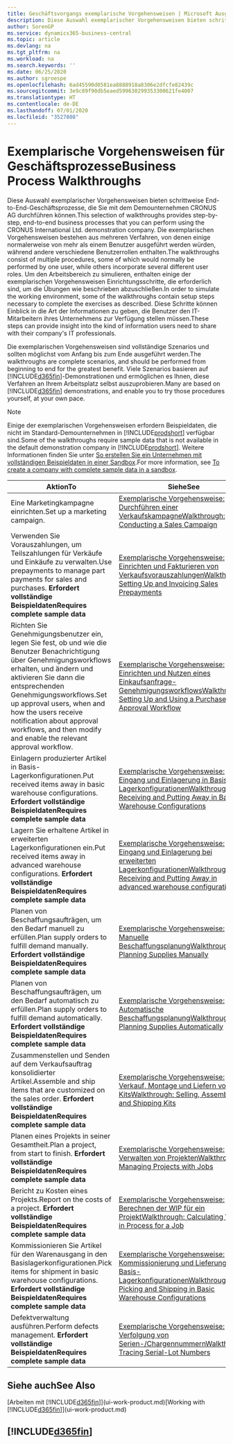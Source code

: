 ```yaml
---
title: Geschäftsvorgangs exemplarische Vorgehensweisen | Microsoft Ausgleich.
description: Diese Auswahl exemplarischer Vorgehensweisen bieten schrittweise End-to-End-Geschäftsprozesse, die Sie mit dem Demounternehmen CRONUS AG durchführen können. Die exemplarischen Vorgehensweisen bestehen aus mehreren Verfahren, von denen einige normalerweise von mehr als einem Benutzer ausgeführt werden würden, während andere verschiedene Benutzerrollen enthalten. Um den Arbeitsbereich zu simulieren, enthalten einige der exemplarischen Vorgehensweisen Einrichtungsschritte, die erforderlich sind, um die Übungen wie beschrieben abzuschließen. Diese Schritte können Einblick in die Art der Informationen zu geben, die Benutzer den IT-Mitarbeitern ihres Unternehmens zur Verfügung stellen müssen.
author: SorenGP
ms.service: dynamics365-business-central
ms.topic: article
ms.devlang: na
ms.tgt_pltfrm: na
ms.workload: na
ms.search.keywords: ''
ms.date: 06/25/2020
ms.author: sgroespe
ms.openlocfilehash: 6ad45590d0581ea8888918a8306e2dfcfe82439c
ms.sourcegitcommit: 3e9c89f90db5eaed599630299353300621fe4007
ms.translationtype: HT
ms.contentlocale: de-DE
ms.lasthandoff: 07/01/2020
ms.locfileid: "3527808"
---
```

# <a name="business-process-walkthroughs"></a><span data-ttu-id="0b1a0-106">Exemplarische Vorgehensweisen für Geschäftsprozesse</span><span class="sxs-lookup"><span data-stu-id="0b1a0-106">Business Process Walkthroughs</span></span>

<span data-ttu-id="0b1a0-107">Diese Auswahl exemplarischer Vorgehensweisen bieten schrittweise End-to-End-Geschäftsprozesse, die Sie mit dem Demounternehmen CRONUS AG durchführen können.</span><span class="sxs-lookup"><span data-stu-id="0b1a0-107">This selection of walkthroughs provides step-by-step, end-to-end business processes that you can perform using the CRONUS International Ltd. demonstration company.</span></span> <span data-ttu-id="0b1a0-108">Die exemplarischen Vorgehensweisen bestehen aus mehreren Verfahren, von denen einige normalerweise von mehr als einem Benutzer ausgeführt werden würden, während andere verschiedene Benutzerrollen enthalten.</span><span class="sxs-lookup"><span data-stu-id="0b1a0-108">The walkthroughs consist of multiple procedures, some of which would normally be performed by one user, while others incorporate several different user roles.</span></span> <span data-ttu-id="0b1a0-109">Um den Arbeitsbereich zu simulieren, enthalten einige der exemplarischen Vorgehensweisen Einrichtungsschritte, die erforderlich sind, um die Übungen wie beschrieben abzuschließen.</span><span class="sxs-lookup"><span data-stu-id="0b1a0-109">In order to simulate the working environment, some of the walkthroughs contain setup steps necessary to complete the exercises as described.</span></span> <span data-ttu-id="0b1a0-110">Diese Schritte können Einblick in die Art der Informationen zu geben, die Benutzer den IT-Mitarbeitern ihres Unternehmens zur Verfügung stellen müssen.</span><span class="sxs-lookup"><span data-stu-id="0b1a0-110">These steps can provide insight into the kind of information users need to share with their company's IT professionals.</span></span>  

 <span data-ttu-id="0b1a0-111">Die exemplarischen Vorgehensweisen sind vollständige Szenarios und sollten möglichst vom Anfang bis zum Ende ausgeführt werden.</span><span class="sxs-lookup"><span data-stu-id="0b1a0-111">The walkthroughs are complete scenarios, and should be performed from beginning to end for the greatest benefit.</span></span> <span data-ttu-id="0b1a0-112">Viele Szenarios basieren auf [!INCLUDE[d365fin](includes/d365fin_md.md)]-Demonstrationen und ermöglichen es Ihnen, diese Verfahren an Ihrem Arbeitsplatz selbst auszuprobieren.</span><span class="sxs-lookup"><span data-stu-id="0b1a0-112">Many are based on [!INCLUDE[d365fin](includes/d365fin_md.md)] demonstrations, and enable you to try those procedures yourself, at your own pace.</span></span>  

> [!NOTE]
> <span data-ttu-id="0b1a0-113">Einige der exemplarischen Vorgehensweisen erfordern Beispieldaten, die nicht im Standard-Demounternehmen in [!INCLUDE[prodshort](includes/prodshort.md)] verfügbar sind.</span><span class="sxs-lookup"><span data-stu-id="0b1a0-113">Some of the walkthroughs require sample data that is not available in the default demonstration company in [!INCLUDE[prodshort](includes/prodshort.md)].</span></span> <span data-ttu-id="0b1a0-114">Weitere Informationen finden Sie unter [So erstellen Sie ein Unternehmen mit vollständigen Beispieldaten in einer Sandbox](across-how-create-sandbox-environment.md#to-create-a-company-with-complete-sample-data-in-a-sandbox).</span><span class="sxs-lookup"><span data-stu-id="0b1a0-114">For more information, see [To create a company with complete sample data in a sandbox](across-how-create-sandbox-environment.md#to-create-a-company-with-complete-sample-data-in-a-sandbox).</span></span>

|<span data-ttu-id="0b1a0-115">Aktion</span><span class="sxs-lookup"><span data-stu-id="0b1a0-115">To</span></span>|<span data-ttu-id="0b1a0-116">Siehe</span><span class="sxs-lookup"><span data-stu-id="0b1a0-116">See</span></span>|  
|--------|---------|  
|<span data-ttu-id="0b1a0-117">Eine Marketingkampagne einrichten.</span><span class="sxs-lookup"><span data-stu-id="0b1a0-117">Set up a marketing campaign.</span></span>|[<span data-ttu-id="0b1a0-118">Exemplarische Vorgehensweise: Durchführen einer Verkaufskampagne</span><span class="sxs-lookup"><span data-stu-id="0b1a0-118">Walkthrough: Conducting a Sales Campaign</span></span>](walkthrough-conducting-a-sales-campaign.md)|  
|<span data-ttu-id="0b1a0-119">Verwenden Sie Vorauszahlungen, um Teilszahlungen für Verkäufe und Einkäufe zu verwalten.</span><span class="sxs-lookup"><span data-stu-id="0b1a0-119">Use prepayments to manage part payments for sales and purchases.</span></span> <span data-ttu-id="0b1a0-120">**Erfordert vollständige Beispieldaten**</span><span class="sxs-lookup"><span data-stu-id="0b1a0-120">**Requires complete sample data**</span></span> |[<span data-ttu-id="0b1a0-121">Exemplarische Vorgehensweise: Einrichten und Fakturieren von Verkaufsvorauszahlungen</span><span class="sxs-lookup"><span data-stu-id="0b1a0-121">Walkthrough: Setting Up and Invoicing Sales Prepayments</span></span>](walkthrough-setting-up-and-invoicing-sales-prepayments.md)|  
|<span data-ttu-id="0b1a0-122">Richten Sie Genehmigungsbenutzer ein, legen Sie fest, ob und wie die Benutzer Benachrichtigung über Genehmigungsworkflows erhalten, und ändern und aktivieren Sie dann die entsprechenden Genehmigungsworkflows.</span><span class="sxs-lookup"><span data-stu-id="0b1a0-122">Set up approval users, when and how the users receive notification about approval workflows, and then modify and enable the relevant approval workflow.</span></span>|[<span data-ttu-id="0b1a0-123">Exemplarische Vorgehensweise: Einrichten und Nutzen eines Einkaufsanfrage-Genehmigungsworkflows</span><span class="sxs-lookup"><span data-stu-id="0b1a0-123">Walkthrough: Setting Up and Using a Purchase Approval Workflow</span></span>](walkthrough-setting-up-and-using-a-purchase-approval-workflow.md)|  
|<span data-ttu-id="0b1a0-124">Einlagern produzierter Artikel in Basis-Lagerkonfigurationen.</span><span class="sxs-lookup"><span data-stu-id="0b1a0-124">Put received items away in basic warehouse configurations.</span></span> <span data-ttu-id="0b1a0-125">**Erfordert vollständige Beispieldaten**</span><span class="sxs-lookup"><span data-stu-id="0b1a0-125">**Requires complete sample data**</span></span>|[<span data-ttu-id="0b1a0-126">Exemplarische Vorgehensweise: Eingang und Einlagerung in Basis-Lagerkonfigurationen</span><span class="sxs-lookup"><span data-stu-id="0b1a0-126">Walkthrough: Receiving and Putting Away in Basic Warehouse Configurations</span></span>](walkthrough-receiving-and-putting-away-in-basic-warehousing.md)|  
|<span data-ttu-id="0b1a0-127">Lagern Sie erhaltene Artikel in erweiterten Lagerkonfigurationen ein.</span><span class="sxs-lookup"><span data-stu-id="0b1a0-127">Put received items away in advanced warehouse configurations.</span></span> <span data-ttu-id="0b1a0-128">**Erfordert vollständige Beispieldaten**</span><span class="sxs-lookup"><span data-stu-id="0b1a0-128">**Requires complete sample data**</span></span>|[<span data-ttu-id="0b1a0-129">Exemplarische Vorgehensweise: Eingang und Einlagerung bei erweiterten Lagerkonfigurationen</span><span class="sxs-lookup"><span data-stu-id="0b1a0-129">Walkthrough: Receiving and Putting Away in advanced warehouse configurations</span></span>](walkthrough-receiving-and-putting-away-in-advanced-warehousing.md)|  
|<span data-ttu-id="0b1a0-130">Planen von Beschaffungsaufträgen, um den Bedarf manuell zu erfüllen.</span><span class="sxs-lookup"><span data-stu-id="0b1a0-130">Plan supply orders to fulfill demand manually.</span></span> <span data-ttu-id="0b1a0-131">**Erfordert vollständige Beispieldaten**</span><span class="sxs-lookup"><span data-stu-id="0b1a0-131">**Requires complete sample data**</span></span>|[<span data-ttu-id="0b1a0-132">Exemplarische Vorgehensweise: Manuelle Beschaffungsplanung</span><span class="sxs-lookup"><span data-stu-id="0b1a0-132">Walkthrough: Planning Supplies Manually</span></span>](walkthrough-planning-supplies-manually.md)|  
|<span data-ttu-id="0b1a0-133">Planen von Beschaffungsaufträgen, um den Bedarf automatisch zu erfüllen.</span><span class="sxs-lookup"><span data-stu-id="0b1a0-133">Plan supply orders to fulfill demand automatically.</span></span> <span data-ttu-id="0b1a0-134">**Erfordert vollständige Beispieldaten**</span><span class="sxs-lookup"><span data-stu-id="0b1a0-134">**Requires complete sample data**</span></span>|[<span data-ttu-id="0b1a0-135">Exemplarische Vorgehensweise: Automatische Beschaffungsplanung</span><span class="sxs-lookup"><span data-stu-id="0b1a0-135">Walkthrough: Planning Supplies Automatically</span></span>](walkthrough-planning-supplies-automatically.md)|  
|<span data-ttu-id="0b1a0-136">Zusammenstellen und Senden auf dem Verkaufsauftrag konsolidierter Artikel.</span><span class="sxs-lookup"><span data-stu-id="0b1a0-136">Assemble and ship items that are customized on the sales order.</span></span> <span data-ttu-id="0b1a0-137">**Erfordert vollständige Beispieldaten**</span><span class="sxs-lookup"><span data-stu-id="0b1a0-137">**Requires complete sample data**</span></span>|[<span data-ttu-id="0b1a0-138">Exemplarische Vorgehensweise: Verkauf, Montage und Liefern von Kits</span><span class="sxs-lookup"><span data-stu-id="0b1a0-138">Walkthrough: Selling, Assembling, and Shipping Kits</span></span>](walkthrough-selling-assembling-and-shipping-kits.md)|  
|<span data-ttu-id="0b1a0-139">Planen eines Projekts in seiner Gesamtheit.</span><span class="sxs-lookup"><span data-stu-id="0b1a0-139">Plan a project, from start to finish.</span></span> <span data-ttu-id="0b1a0-140">**Erfordert vollständige Beispieldaten**</span><span class="sxs-lookup"><span data-stu-id="0b1a0-140">**Requires complete sample data**</span></span>|[<span data-ttu-id="0b1a0-141">Exemplarische Vorgehensweise: Verwalten von Projekten</span><span class="sxs-lookup"><span data-stu-id="0b1a0-141">Walkthrough: Managing Projects with Jobs</span></span>](walkthrough-managing-projects-with-jobs.md)|  
|<span data-ttu-id="0b1a0-142">Bericht zu Kosten eines Projekts.</span><span class="sxs-lookup"><span data-stu-id="0b1a0-142">Report on the costs of a project.</span></span> <span data-ttu-id="0b1a0-143">**Erfordert vollständige Beispieldaten**</span><span class="sxs-lookup"><span data-stu-id="0b1a0-143">**Requires complete sample data**</span></span>|[<span data-ttu-id="0b1a0-144">Exemplarische Vorgehensweise: Berechnen der WIP für ein Projekt</span><span class="sxs-lookup"><span data-stu-id="0b1a0-144">Walkthrough: Calculating Work in Process for a Job</span></span>](walkthrough-calculating-work-in-process-for-a-job.md)|  
|<span data-ttu-id="0b1a0-145">Kommissionieren Sie Artikel für den Warenausgang in den Basislagerkonfigurationen.</span><span class="sxs-lookup"><span data-stu-id="0b1a0-145">Pick items for shipment in basic warehouse configurations.</span></span> <span data-ttu-id="0b1a0-146">**Erfordert vollständige Beispieldaten**</span><span class="sxs-lookup"><span data-stu-id="0b1a0-146">**Requires complete sample data**</span></span>|[<span data-ttu-id="0b1a0-147">Exemplarische Vorgehensweise: Kommissionierung und Lieferung in Basis-Lagerkonfigurationen</span><span class="sxs-lookup"><span data-stu-id="0b1a0-147">Walkthrough: Picking and Shipping in Basic Warehouse Configurations</span></span>](walkthrough-picking-and-shipping-in-basic-warehousing.md)|  
|<span data-ttu-id="0b1a0-148">Defektverwaltung ausführen.</span><span class="sxs-lookup"><span data-stu-id="0b1a0-148">Perform defects management.</span></span> <span data-ttu-id="0b1a0-149">**Erfordert vollständige Beispieldaten**</span><span class="sxs-lookup"><span data-stu-id="0b1a0-149">**Requires complete sample data**</span></span>|[<span data-ttu-id="0b1a0-150">Exemplarische Vorgehensweise: Verfolgung von Serien-/Chargennummern</span><span class="sxs-lookup"><span data-stu-id="0b1a0-150">Walkthrough: Tracing Serial-Lot Numbers</span></span>](walkthrough-tracing-serial-lot-numbers.md)|  

## <a name="see-also"></a><span data-ttu-id="0b1a0-151">Siehe auch</span><span class="sxs-lookup"><span data-stu-id="0b1a0-151">See Also</span></span>

<span data-ttu-id="0b1a0-152">[Arbeiten mit [!INCLUDE[d365fin](includes/d365fin_md.md)]](ui-work-product.md)</span><span class="sxs-lookup"><span data-stu-id="0b1a0-152">[Working with [!INCLUDE[d365fin](includes/d365fin_md.md)]](ui-work-product.md)</span></span>  

## [!INCLUDE[d365fin](includes/free_trial_md.md)]  
